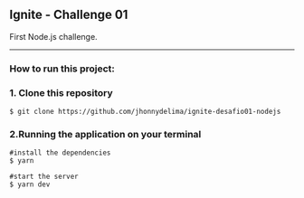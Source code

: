 ## Ignite - Challenge 01

First Node.js challenge.

---

### How to run this project:

### 1. Clone this repository
```
$ git clone https://github.com/jhonnydelima/ignite-desafio01-nodejs
```

### 2.Running the application on your terminal
```
#install the dependencies
$ yarn

#start the server
$ yarn dev
```